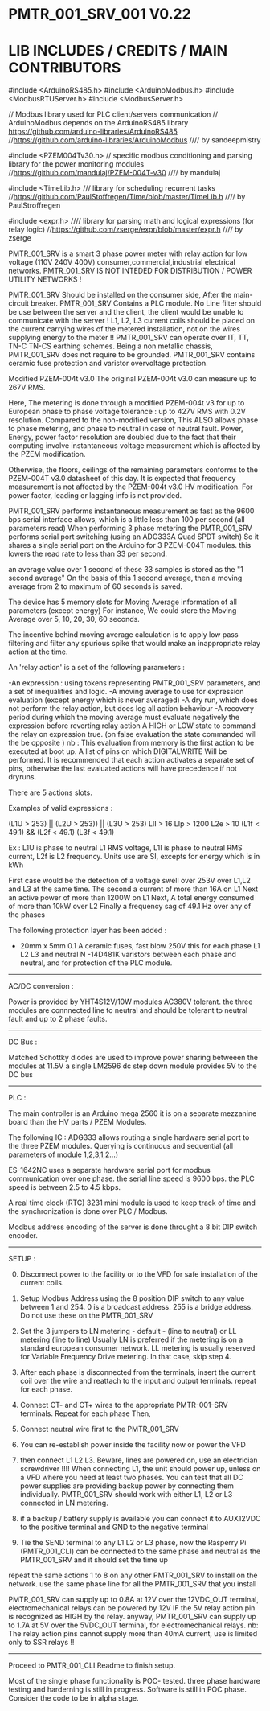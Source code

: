 # PMTR_001_SRV_001 V0.22


# LIB INCLUDES / CREDITS / MAIN CONTRIBUTORS

#include <ArduinoRS485.h>
#include <ArduinoModbus.h>
#include <ModbusRTUServer.h>
#include <ModbusServer.h>

// Modbus library used for PLC client/servers communication 
// ArduinoModbus depends on the ArduinoRS485 library https://github.com/arduino-libraries/ArduinoRS485
//https://github.com/arduino-libraries/ArduinoModbus
//// by sandeepmistry


#include <PZEM004Tv30.h>
// specific modbus conditioning and parsing library for the power monitoring modules
//https://github.com/mandulaj/PZEM-004T-v30
//// by mandulaj

#include <TimeLib.h>
/// library for scheduling recurrent tasks 
//https://github.com/PaulStoffregen/Time/blob/master/TimeLib.h
//// by PaulStroffregen

#include <expr.h>
//// library for parsing math and logical expressions (for relay logic)
//https://github.com/zserge/expr/blob/master/expr.h
//// by zserge



PMTR_001_SRV is a smart 3 phase power meter with relay action for low voltage (110V 240V 400V) consumer,commercial,industrial electrical networks.
PMTR_001_SRV IS NOT INTEDED FOR DISTRIBUTION / POWER UTILITY NETWORKS !



PMTR_001_SRV Should be installed on the consumer side, After the main-circuit breaker.
PMTR_001_SRV Contains a PLC module. No Line filter should be use between the server and the client, the client would be unable to communicate with the server !
L1, L2, L3 current coils should be placed on the current carrying wires of the metered installation, not on the wires supplying energy to the meter !!
PMTR_001_SRV can operate over IT, TT, TN-C TN-CS earthing schemes.
Being a non metallic chassis, PMTR_001_SRV does not require to be grounded.
PMTR_001_SRV contains ceramic fuse protection and varistor overvoltage protection.


Modified PZEM-004t v3.0
The original PZEM-004t v3.0 can measure up to 267V RMS.


Here, The metering is done through a modified PZEM-004t v3 for up to European phase to phase voltage tolerance :
up to 427V RMS with 0.2V resolution. Compared to the non-modified version, This ALSO allows phase to phase metering, and phase to neutral in case of neutral fault.
Power, Energy, power factor resolution are doubled due to the fact that their computing involve instantaneous voltage measurement which is affected by the PZEM modification.

Otherwise, the floors, ceilings of the remaining parameters conforms to the PZEM-004T v3.0 datasheet of this day.
It is expected that frequency measurement is not affected by the PZEM-004t v3.0 HV modification.
For power factor, leading or lagging info is not provided.

PMTR_001_SRV performs instantaneous measurement as fast as the 9600 bps serial interface allows, which is a little less than 100 per second (all parameters read)
When performing 3 phase metering the PMTR_001_SRV performs serial port switching (using an ADG333A Quad SPDT switch) So it shares a single serial port on the Arduino for 3 PZEM-004T modules.
this lowers the read rate to less than 33 per second.

an average value over 1 second of these 33 samples is stored as the "1 second average"
On the basis of this 1 second average, then a moving average from 2 to maximum of 60 seconds is saved.

The device has 5 memory slots for Moving Average information of all parameters (except energy)
For instance, We could store the Moving Average over 5, 10, 20, 30, 60 seconds.

The incentive behind moving average calculation is to apply low pass filtering and filter any spurious spike that would make an inappropriate relay action at the time.

An 'relay action' is a set of the following parameters :

-An expression : using tokens representing PMTR_001_SRV parameters, and a set of inequalities and logic.
-A moving average to use for expression evaluation (except energy which is never averaged)
-A dry run, which does not perform the relay action, but does log all action behaviour
-A recovery period during which the moving average must evaluate negatively the expression before reverting relay action
A HIGH or LOW state to command the relay on expression true. (on false evaluation the state commanded will the be opposite ) nb  : This evaluation from memory is the first action to be executed at boot up.
A list of pins on which DIGITALWRITE Will be performed.
It is recommended that each action activates a separate set of pins, otherwise the last evaluated actions will have precedence if not dryruns.

There are 5 actions slots.


Examples of valid expressions :

(L1U > 253) || (L2U > 253)) || (L3U > 253)
LII > 16
LIp > 1200
L2e > 10
(L1f < 49.1) && (L2f < 49.1) (L3f < 49.1)

Ex : L1U is phase to neutral L1 RMS voltage, L1I is phase to neutral RMS current, L2f is L2 frequency.
Units use are SI, excepts for energy which is in kWh

First case would be the detection of a voltage swell over 253V over L1,L2 and L3 at the same time.
The second a current of more than 16A on L1
Next an active power of more than 1200W on L1
Next, A total energy consumed of more than 10kW over L2
Finally a frequency sag of 49.1 Hz over any of the phases



The following protection layer has been added :

- 20mm x 5mm 0.1 A ceramic fuses, fast blow 250V
this for each phase L1 L2 L3 and neutral N
-14D481K varistors between each phase and neutral, and for protection of the PLC module.


----
AC/DC conversion :


Power is provided by YHT4S12V/10W modules AC380V tolerant.
the three modules are connnected line to neutral and should be tolerant to neutral fault and up to 2 phase faults.

-----
DC Bus :

Matched Schottky diodes are used to improve power sharing betweeen the modules at 11.5V
a single LM2596 dc step down module provides 5V to the DC bus

-----
PLC :

The main controller is an Arduino mega 2560 it is on a separate mezzanine board than the HV parts / PZEM Modules.

The following IC : ADG333 allows routing a single hardware serial port to the three PZEM modules. Querying is continuous and sequential (all parameters of module 1,2,3,1,2...)

ES-1642NC uses a separate hardware serial port for modbus communication over one phase.
the serial line speed is 9600 bps. the PLC speed is between 2.5 to 4.5 kbps.


A real time clock (RTC) 3231 mini module is used to keep track of time and the synchronization is done over PLC / Modbus.

Modbus address encoding of the server is done throught a 8 bit DIP switch encoder.

----
SETUP :

0) Disconnect power to the facility or to the VFD for safe installation of the current coils.

1) Setup Modbus Address using the 8 position DIP switch to any value between 1 and 254. 0 is a broadcast address. 255 is a bridge address. Do not use these on the PMTR_001_SRV
2) Set the 3 jumpers to LN metering - default - (line to neutral) or LL metering (line to line) Usually LN is preferred if the metering is on a standard european consumer network. LL metering is usually reserved for Variable Frequency Drive metering. In that case, skip step 4.

2) After each phase is disconnected from the terminals, insert the current coil over the wire and reattach to the input and output terminals. repeat for each phase.
3) Connect CT- and CT+ wires to the appropriate PMTR-001-SRV terminals. Repeat for each phase
Then,
4) Connect neutral wire first to the PMTR_001_SRV 
5) You can re-establish power inside the facility now or power the VFD

6) then connect L1 L2 L3. Beware, lines are powered on, use an electrician screwdriver !!!!
When connecting L1, the unit should power up, unless on a VFD where you need at least two phases. You can test that all DC power supplies are providing backup power by connecting them individually. PMTR_001_SRV should work with either L1, L2 or L3 connected in LN metering.

7) if a backup / battery supply is available you can connect it to AUX12VDC to the positive terminal and GND to the negative terminal

8) Tie the SEND terminal to any L1 L2 or L3 phase, now the Rasperry Pi (PMTR_001_CLI) can be connected to the same phase and neutral as the PMTR_001_SRV and it should set the time up

repeat the same actions 1 to 8 on any other PMTR_001_SRV to install on the network. use the same phase line for all the PMTR_001_SRV that you install

PMTR_001_SRV can supply up to 0.8A at 12V over the 12VDC_OUT terminal, electromechanical relays can be powered by 12V IF the 5V relay action pin is recognized as HIGH by the relay.
anyway, PMTR_001_SRV can supply up to 1.7A at 5V over the 5VDC_OUT terminal, for electromechanical relays. 
nb: The relay action pins cannot supply more than 40mA current, use is limited only to SSR relays !!

-----
Proceed to PMTR_001_CLI Readme to finish setup.



Most of the single phase functionality is POC- tested.
three phase hardware testing and harderning is still in progress.
Software is still in POC phase. Consider the code to be in alpha stage.
